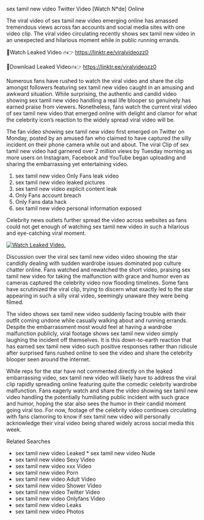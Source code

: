 ﻿sex tamil new video Twitter Video [Watch N*de] Online

The viral video of ﻿sex tamil new video emerging online has amassed tremendous views across fan accounts and social media sites with one video clip. The viral video circulating recently shows ﻿sex tamil new video in an unexpected and hilarious moment while in public running errands. 

🔴Watch Leaked Video 🔥👉  https://linktr.ee/viralvideozz0 

🔴Download Leaked Video🔥👉  https://linktr.ee/viralvideozz0 

Numerous fans have rushed to watch the viral video and share the clip amongst followers featuring ﻿sex tamil new video caught in an amusing and awkward situation. While surprising, the authentic and candid video showing ﻿sex tamil new video handling a real life blooper so genuinely has earned praise from viewers. Nonetheless, fans watch the current viral video of ﻿sex tamil new video that emerged online with delight and clamor for what the celebrity icon’s reaction to the widely spread viral video will be.

The fan video showing ﻿sex tamil new video first emerged on Twitter on Monday, posted by an amused fan who claimed to have captured the silly incident on their phone camera while out and about. The viral Clip of ﻿sex tamil new video had garnered over 2 million views by Tuesday morning as more users on Instagram, Facebook and YouTube began uploading and sharing the embarrassing yet entertaining video. 

1. ﻿sex tamil new video Only Fans leak video
2. ﻿sex tamil new video leaked pictures
3. ﻿sex tamil new video explicit content leak
4. Only Fans account breach
5. Only Fans data hack
6. ﻿sex tamil new video personal information exposed

Celebrity news outlets further spread the video across websites as fans could not get enough of watching ﻿sex tamil new video in such a hilarious and eye-catching viral moment. 

[![Watch Leaked Video.](https://miro.medium.com/v2/resize:fit:828/format:webp/1*cilzJN44JGOrTw9NJCrNHA.gif "Watch Leaked Video")](https://linktr.ee/viralvideozz0)

Discussion over the viral ﻿sex tamil new video video showing the star candidly dealing with sudden wardrobe issues dominated pop culture chatter online. Fans watched and rewatched the short video, praising ﻿sex tamil new video for taking the malfunction with grace and humor even as cameras captured the celebrity video now flooding timelines. Some fans have scrutinized the viral clip, trying to discern what exactly led to the star appearing in such a silly viral video, seemingly unaware they were being filmed.

The video shows ﻿sex tamil new video suddenly facing trouble with their outfit coming undone while casually walking about and running errands. Despite the embarrassment most would feel at having a wardrobe malfunction publicly, viral footage shows ﻿sex tamil new video simply laughing the incident off themselves. It is this down-to-earth reaction that has earned ﻿sex tamil new video such positive responses rather than ridicule after surprised fans rushed online to see the video and share the celebrity blooper seen around the internet.  

While reps for the star have not commented directly on the leaked embarrassing video, ﻿sex tamil new video will likely have to address the viral clip rapidly spreading online featuring quite the comedic celebrity wardrobe malfunction. Fans eagerly watch and share the video showing ﻿sex tamil new video handling the potentially humiliating public incident with such grace and humor, hoping the star also sees the humor in their candid moment going viral too. For now, footage of the celebrity video continues circulating with fans clamoring to know if ﻿sex tamil new video will personally acknowledge their viral video being shared widely across social media this week.

Related Searches
* ﻿sex tamil new video Leaked
﻿* sex tamil new video Nude
* ﻿sex tamil new video Sexy Video
* ﻿sex tamil new video xxx Video
* ﻿sex tamil new video Porn
* ﻿sex tamil new video Adult Video
* ﻿sex tamil new video Shower Video
* ﻿sex tamil new video Twitter Video
* ﻿sex tamil new video Onlyfans Video
* ﻿sex tamil new video Leaks
* ﻿sex tamil new video Photos